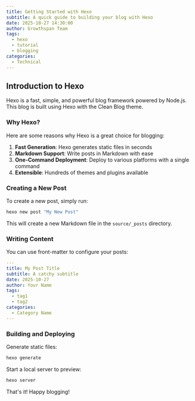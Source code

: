 ```yaml
---
title: Getting Started with Hexo
subtitle: A quick guide to building your blog with Hexo
date: 2025-10-27 14:30:00
author: Growthspan Team
tags:
  - hexo
  - tutorial
  - blogging
categories:
  - Technical
---
```


## Introduction to Hexo

Hexo is a fast, simple, and powerful blog framework powered by Node.js. This blog is built using Hexo with the Clean Blog theme.

### Why Hexo?

Here are some reasons why Hexo is a great choice for blogging:

1. **Fast Generation**: Hexo generates static files in seconds
2. **Markdown Support**: Write posts in Markdown with ease
3. **One-Command Deployment**: Deploy to various platforms with a single command
4. **Extensible**: Hundreds of themes and plugins available

### Creating a New Post

To create a new post, simply run:

```bash
hexo new post "My New Post"
```

This will create a new Markdown file in the `source/_posts` directory.

### Writing Content

You can use front-matter to configure your posts:

```yaml
---
title: My Post Title
subtitle: A catchy subtitle
date: 2025-10-27
author: Your Name
tags:
  - tag1
  - tag2
categories:
  - Category Name
---
```

### Building and Deploying

Generate static files:

```bash
hexo generate
```

Start a local server to preview:

```bash
hexo server
```

That's it! Happy blogging!
